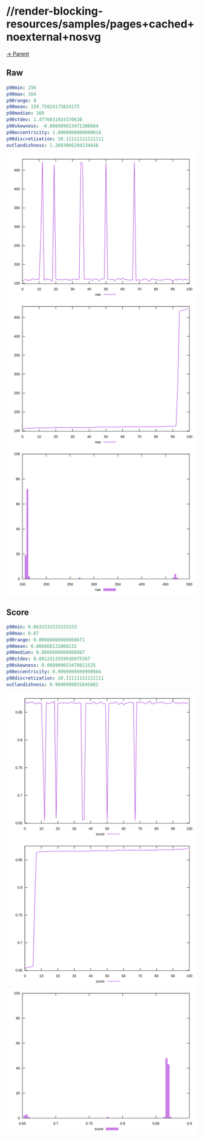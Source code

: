 
# //render-blocking-resources/samples/pages+cached+noexternal+nosvg

[→ Parent](../..)


## Raw


```yaml
p90min: 156
p90max: 164
p90range: 8
p90mean: 159.75824175824175
p90median: 160
p90stdev: 1.4776031924370638
p90skewness: -0.008909653471300684
p90eccentricity: 1.0000000000000018
p90discretization: 10.11111111111111
outlandishness: 1.2603066204234648

```

![PLOT: raw-values](./raw/values.svg)![PLOT: raw-sorted](./raw/sorted.svg)![PLOT: raw-histogram](./raw/histogram.svg)
## Score


```yaml
p90min: 0.8633333333333333
p90max: 0.87
p90range: 0.00666666666666671
p90mean: 0.866868131868132
p90median: 0.8666666666666667
p90stdev: 0.0012313359936975367
p90skewness: 0.008909653470811525
p90eccentricity: 0.9999999999999984
p90discretization: 10.11111111111111
outlandishness: 0.9690989031045802

```

![PLOT: score-values](./score/values.svg)![PLOT: score-sorted](./score/sorted.svg)![PLOT: score-histogram](./score/histogram.svg)